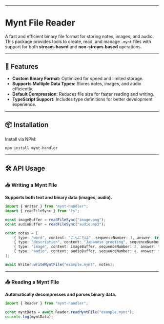 
---

# Mynt File Reader

A fast and efficient binary file format for storing notes, images, and audio.  
This package provides tools to create, read, and manage `.mynt` files with support for both **stream-based** and **non-stream-based** operations.

---

## 🚀 Features
- **Custom Binary Format:** Optimized for speed and limited storage.  
- **Supports Multiple Data Types:** Stores notes, images, and audio efficiently.  
- **Default Compression:** Reduces file size for faster reading and writing.  
- **TypeScript Support:** Includes type definitions for better development experience.  

---

## 📦 Installation
Install via NPM:

```bash
npm install mynt-handler
```

---

## 🛠 API Usage

### 📥 Writing a Mynt File
**Supports both text and binary data (images, audio).**

```ts
import { Writer } from "mynt-handler";
import { readFileSync } from "fs";

const imageBuffer = readFileSync("image.png");
const audioBuffer = readFileSync("audio.mp3");

const notes = [
    { type: "word", content: "こんにちは", sequenceNumber: 1, answer: true },
    { type: "description", content: "Japanese greeting", sequenceNumber: 2, answer: false },
    { type: "image", content: imageBuffer, sequenceNumber: 3, answer: false },
    { type: "audio", content: audioBuffer, sequenceNumber: 4, answer: false }
];

await Writer.writeMyntFile("example.mynt", notes);
```

---

### 📤 Reading a Mynt File
**Automatically decompresses and parses binary data.**

```ts
import { Reader } from "mynt-handler";

const myntData = await Reader.readMyntFile("example.mynt");
console.log(myntData);
```
